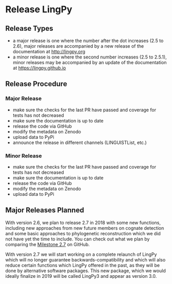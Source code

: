# Release LingPy

## Release Types
  
* a major release is one where the number after the dot increases (2.5 to 2.6), major releases are accompanied by a new release of the documentation at http://lingpy.org
* a minor release is one where the second number increases (2.5 to 2.5.1), minor releases may be accompanied by an update of the documentation at https://lingpy.github.io

## Release Procedure

### Major Release

* make sure the checks for the last PR have passed and coverage for tests has not decreased
* make sure the documentation is up to date
* release the code via GitHub
* modify the metadata on Zenodo
* upload data to PyPi
* announce the release in different channels (LINGUISTList, etc.)

### Minor Release

* make sure the checks for the last PR have passed and coverage for tests has not decreased
* make sure the documentation is up to date
* release the code via GitHub
* modify the metadata on Zenodo
* upload data to PyPi

## Major Releases Planned

With version 2.6, we plan to release 2.7 in 2018 with some new functions,
including new approaches from new future members on cognate detection and some
basic approaches to phylogenetic reconstruction which we did not have yet the
time to include. You can check out what we plan by comparing the [Milestone
2.7](https://github.com/lingpy/lingpy/issues?q=is%3Aopen+is%3Aissue+milestone%3Alinpgy2.7)
on GitHub.

With version 2.7 we will start working on a complete relaunch of LingPy which
will no longer guarantee backwards-compatibility and which will also reduce
certain functions which LingPy offered in the past, as they will be done by
alternative software packages. This new package, which we would ideally
finalize in 2019 will be called LingPy3 and appear as version 3.0.
